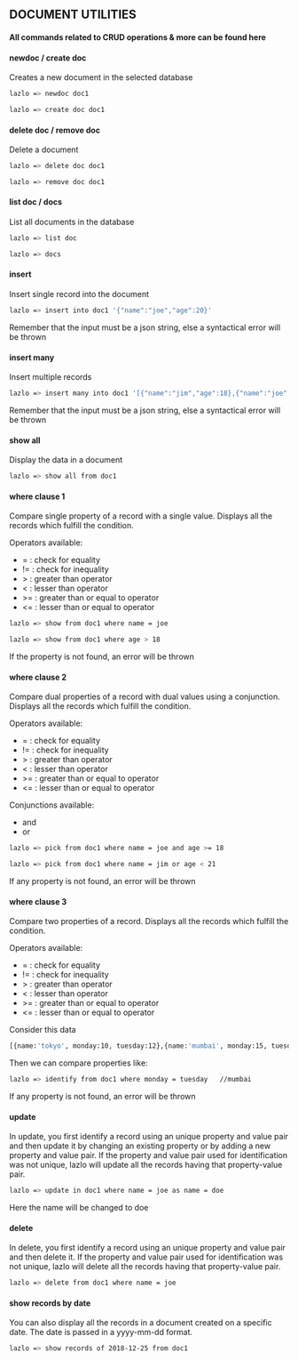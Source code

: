 ## DOCUMENT UTILITIES

#### All commands related to CRUD operations & more can be found here

#### newdoc / create doc
Creates a new document in the selected database
```sh
lazlo => newdoc doc1
```
```sh
lazlo => create doc doc1
```

#### delete doc / remove doc
Delete a document
```sh
lazlo => delete doc doc1
```
```sh
lazlo => remove doc doc1
```

#### list doc / docs
List all documents in the database
```sh
lazlo => list doc
```
```sh
lazlo => docs
```

#### insert
Insert single record into the document
```sh
lazlo => insert into doc1 '{"name":"joe","age":20}'
```
Remember that the input must be a json string, else a syntactical error will be thrown

#### insert many
Insert multiple records
```sh
lazlo => insert many into doc1 '[{"name":"jim","age":18},{"name":"joe","age":20}]'
```
Remember that the input must be a json string, else a syntactical error will be thrown

#### show all
Display the data in a document
```sh
lazlo => show all from doc1
```

#### where clause 1
Compare single property of a record with a single value. Displays all the records which fulfill the condition.

Operators available:
* = : check for equality
* != : check for inequality
* &gt; : greater than operator
* < : lesser than operator
* &gt;= : greater than or equal to operator
* <= : lesser than or equal to operator

```sh
lazlo => show from doc1 where name = joe
```
```sh
lazlo => show from doc1 where age > 18
```
If the property is not found, an error will be thrown

#### where clause 2
Compare dual properties of a record with dual values using a conjunction. Displays all the records which fulfill the condition.

Operators available:
* = : check for equality
* != : check for inequality
* &gt; : greater than operator
* < : lesser than operator
* &gt;= : greater than or equal to operator
* <= : lesser than or equal to operator

Conjunctions available:
* and
* or

```sh
lazlo => pick from doc1 where name = joe and age >= 18
```
```sh
lazlo => pick from doc1 where name = jim or age < 21
```
If any property is not found, an error will be thrown

#### where clause 3
Compare two properties of a record. Displays all the records which fulfill the condition.

Operators available:
* = : check for equality
* != : check for inequality
* &gt; : greater than operator
* < : lesser than operator
* &gt;= : greater than or equal to operator
* <= : lesser than or equal to operator

Consider this data
```sh
[{name:'tokyo', monday:10, tuesday:12},{name:'mumbai', monday:15, tuesday:15}]
```
Then we can compare properties like:
```sh
lazlo => identify from doc1 where monday = tuesday   //mumbai
```
If any property is not found, an error will be thrown

#### update
In update, you first identify a record using an unique property and value pair and then update it by changing an existing property or by adding a new property and value pair. If the property and value pair used for identification was not unique, lazlo will update all the records having that property-value pair.
```sh
lazlo => update in doc1 where name = joe as name = doe
```
Here the name will be changed to doe

#### delete
In delete, you first identify a record using an unique property and value pair and then delete it. If the property and value pair used for identification was not unique, lazlo will delete all the records having that property-value pair.
```sh
lazlo => delete from doc1 where name = joe
```

#### show records by date
You can also display all the records in a document created on a specific date. The date is passed in a yyyy-mm-dd format.
```sh
lazlo => show records of 2018-12-25 from doc1
```